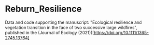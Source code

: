 # Reburn_Resilience

Data and code supporting the manuscript: "Ecological resilience and vegetation transition in the face of two successive large wildfires", published in the (Journal of Ecology (2021))[https://doi.org/10.1111/1365-2745.13764]
